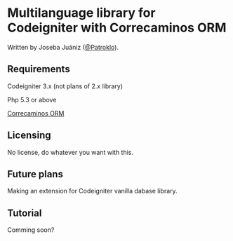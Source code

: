 # Multilanguage library for Codeigniter with Correcaminos ORM

Written by Joseba Juániz ([@Patroklo](http://twitter.com/Patroklo)).

## Requirements

Codeigniter 3.x (not plans of 2.x library)

Php 5.3 or above

[Correcaminos ORM](https://github.com/Patroklo/correcaminos-orm)

## Licensing

No license, do whatever you want with this.

## Future plans

Making an extension for Codeigniter vanilla dabase library.

## Tutorial

Comming soon?